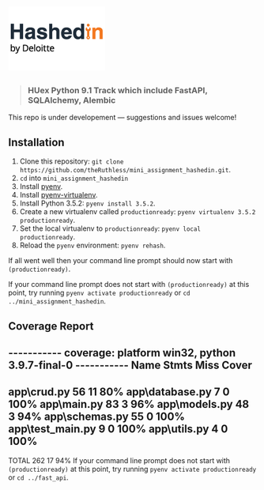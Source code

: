 # ![Mini assignment](hashedin.png)

> ### HUex Python 9.1 Track which include FastAPI, SQLAlchemy, Alembic



This repo is under developement — suggestions and issues welcome!

## Installation

1. Clone this repository: `git clone https://github.com/theRuthless/mini_assignment_hashedin.git`.
2. `cd` into `mini_assignment_hashedin`
3. Install [pyenv](https://github.com/yyuu/pyenv#installation).
4. Install [pyenv-virtualenv](https://github.com/yyuu/pyenv-virtualenv#installation).
5. Install Python 3.5.2: `pyenv install 3.5.2`.
6. Create a new virtualenv called `productionready`: `pyenv virtualenv 3.5.2 productionready`.
7. Set the local virtualenv to `productionready`: `pyenv local productionready`.
8. Reload the `pyenv` environment: `pyenv rehash`.

If all went well then your command line prompt should now start with `(productionready)`.

If your command line prompt does not start with `(productionready)` at this point, try running `pyenv activate productionready` or `cd ../mini_assignment_hashedin`. 

## Coverage Report

----------- coverage: platform win32, python 3.9.7-final-0 -----------
Name               Stmts   Miss  Cover
--------------------------------------
app\crud.py           56     11    80%
app\database.py        7      0   100%
app\main.py           83      3    96%
app\models.py         48      3    94%
app\schemas.py        55      0   100%
app\test_main.py       9      0   100%
app\utils.py           4      0   100%
--------------------------------------
TOTAL                262     17    94%
If your command line prompt does not start with `(productionready)` at this point, try running `pyenv activate productionready` or `cd ../fast_api`. 
